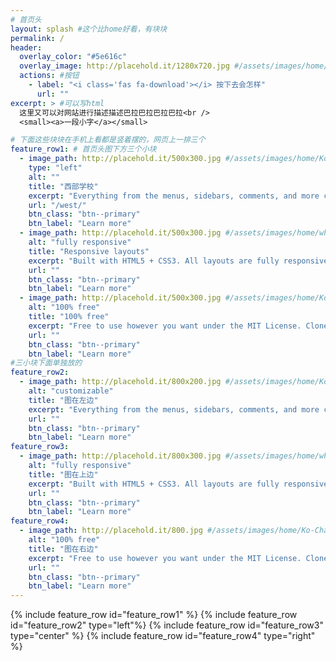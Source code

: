 ```yaml
---
# 首页头
layout: splash #这个比home好看，有块块
permalink: /
header:
  overlay_color: "#5e616c"
  overlay_image: http://placehold.it/1280x720.jpg #/assets/images/home/header-1280x720.jpg
  actions: #按钮
    - label: "<i class='fas fa-download'></i> 按下去会怎样"
      url: ""
excerpt: > #可以写html
  这里又可以对网站进行描述描述巴拉巴拉巴拉巴拉<br />
  <small><a>一段小字</a></small>

# 下面这些块块在手机上看都是竖着摆的，网页上一排三个
feature_row1: # 首页头图下方三个小块
  - image_path: http://placehold.it/500x300.jpg #/assets/images/home/Ko-Chang-500x300.jpg
    type: "left"
    alt: ""
    title: "西部学校"
    excerpt: "Everything from the menus, sidebars, comments, and more can be configured or set with YAML Front Matter."
    url: "/west/"
    btn_class: "btn--primary"
    btn_label: "Learn more"
  - image_path: http://placehold.it/500x300.jpg #/assets/images/home/whitebear-500x300.jpeg
    alt: "fully responsive"
    title: "Responsive layouts"
    excerpt: "Built with HTML5 + CSS3. All layouts are fully responsive with helpers to augment your content."
    url: ""
    btn_class: "btn--primary"
    btn_label: "Learn more"
  - image_path: http://placehold.it/500x300.jpg #/assets/images/home/Ko-Chang-500x300.jpg
    alt: "100% free"
    title: "100% free"
    excerpt: "Free to use however you want under the MIT License. Clone it, fork it, customize it... whatever!"
    url: ""
    btn_class: "btn--primary"
    btn_label: "Learn more"       
#三小块下面单独放的
feature_row2: 
  - image_path: http://placehold.it/800x200.jpg #/assets/images/home/Ko-Chang-500x300.jpg
    alt: "customizable"
    title: "图在左边"
    excerpt: "Everything from the menus, sidebars, comments, and more can be configured or set with YAML Front Matter."
    url: ""
    btn_class: "btn--primary"
    btn_label: "Learn more"
feature_row3:
  - image_path: http://placehold.it/800x300.jpg #/assets/images/home/whitebear-500x300.jpeg
    alt: "fully responsive"
    title: "图在上边"
    excerpt: "Built with HTML5 + CSS3. All layouts are fully responsive with helpers to augment your content."
    url: ""
    btn_class: "btn--primary"
    btn_label: "Learn more"
feature_row4:    
  - image_path: http://placehold.it/800.jpg #/assets/images/home/Ko-Chang-500x300.jpg
    alt: "100% free"
    title: "图在右边"
    excerpt: "Free to use however you want under the MIT License. Clone it, fork it, customize it... whatever!"
    url: ""
    btn_class: "btn--primary"
    btn_label: "Learn more"    
---
```

{% include feature_row id="feature_row1" %}
{% include feature_row id="feature_row2" type="left"%}
{% include feature_row id="feature_row3" type="center" %}
{% include feature_row id="feature_row4" type="right" %}
